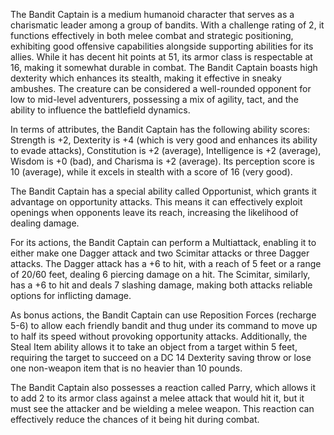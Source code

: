 The Bandit Captain is a medium humanoid character that serves as a charismatic leader among a group of bandits. With a challenge rating of 2, it functions effectively in both melee combat and strategic positioning, exhibiting good offensive capabilities alongside supporting abilities for its allies. While it has decent hit points at 51, its armor class is respectable at 16, making it somewhat durable in combat. The Bandit Captain boasts high dexterity which enhances its stealth, making it effective in sneaky ambushes. The creature can be considered a well-rounded opponent for low to mid-level adventurers, possessing a mix of agility, tact, and the ability to influence the battlefield dynamics.

In terms of attributes, the Bandit Captain has the following ability scores: Strength is +2, Dexterity is +4 (which is very good and enhances its ability to evade attacks), Constitution is +2 (average), Intelligence is +2 (average), Wisdom is +0 (bad), and Charisma is +2 (average). Its perception score is 10 (average), while it excels in stealth with a score of 16 (very good).

The Bandit Captain has a special ability called Opportunist, which grants it advantage on opportunity attacks. This means it can effectively exploit openings when opponents leave its reach, increasing the likelihood of dealing damage.

For its actions, the Bandit Captain can perform a Multiattack, enabling it to either make one Dagger attack and two Scimitar attacks or three Dagger attacks. The Dagger attack has a +6 to hit, with a reach of 5 feet or a range of 20/60 feet, dealing 6 piercing damage on a hit. The Scimitar, similarly, has a +6 to hit and deals 7 slashing damage, making both attacks reliable options for inflicting damage.

As bonus actions, the Bandit Captain can use Reposition Forces (recharge 5-6) to allow each friendly bandit and thug under its command to move up to half its speed without provoking opportunity attacks. Additionally, the Steal Item ability allows it to take an object from a target within 5 feet, requiring the target to succeed on a DC 14 Dexterity saving throw or lose one non-weapon item that is no heavier than 10 pounds.

The Bandit Captain also possesses a reaction called Parry, which allows it to add 2 to its armor class against a melee attack that would hit it, but it must see the attacker and be wielding a melee weapon. This reaction can effectively reduce the chances of it being hit during combat.
